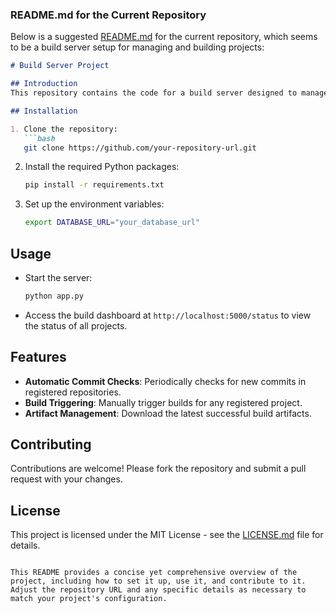 ### README.md for the Current Repository

Below is a suggested [README.md](file:///Users/brennanpollock/Code/HRL/README.md#1%2C1-1%2C1) for the current repository, which seems to be a build server setup for managing and building projects:

```markdown
# Build Server Project

## Introduction
This repository contains the code for a build server designed to manage, build, and track the status of various software projects. It uses Flask for the backend, SQLAlchemy for database interactions, and a simple frontend to display build statuses.

## Installation

1. Clone the repository:
   ```bash
   git clone https://github.com/your-repository-url.git
   ```
2. Install the required Python packages:
   ```bash
   pip install -r requirements.txt
   ```
3. Set up the environment variables:
   ```bash
   export DATABASE_URL="your_database_url"
   ```

## Usage

- Start the server:
  ```bash
  python app.py
  ```
- Access the build dashboard at `http://localhost:5000/status` to view the status of all projects.

## Features

- **Automatic Commit Checks**: Periodically checks for new commits in registered repositories.
- **Build Triggering**: Manually trigger builds for any registered project.
- **Artifact Management**: Download the latest successful build artifacts.

## Contributing

Contributions are welcome! Please fork the repository and submit a pull request with your changes.

## License

This project is licensed under the MIT License - see the [LICENSE.md](LICENSE.md) file for details.
```

This README provides a concise yet comprehensive overview of the project, including how to set it up, use it, and contribute to it. Adjust the repository URL and any specific details as necessary to match your project's configuration.
